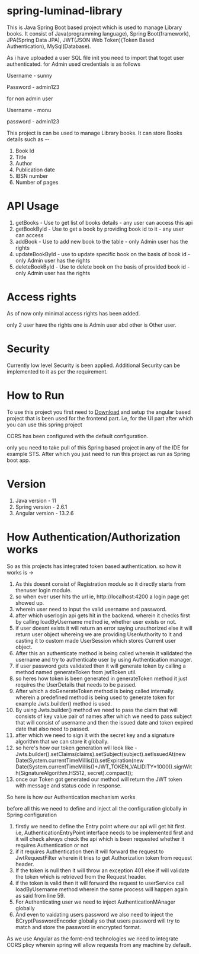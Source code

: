 # spring-luminad-library

This is Java Spring Boot based project which is used to manage Library books. It consist of Java(programming language), Spring Boot(framework),
JPA(Spring Data JPA), JWT(JSON Web Token)(Token Based Authentication), MySql(Database). 

As i have uploaded a user SQL file init you need to import that toget user authenticated.
for Admin used credentials is as follows

Username -  sunny

Password - admin123

for non admin user

Username - monu

password - admin123

This project is can be used to manage Library books. It can store Books details such as --

1. Book Id
2. Title
3. Author
4. Publication date
5. IBSN number
6. Number of pages

# API Usage

1. getBooks - Use to get list of books details - any user can access this api
2. getBookById - Use to get a book by providing book id to it - any user can access
3. addBook - Use to add new book to the table - only Admin user has the rights 
4. updateBookById - use to update specific book on the basis of book id - only Admin user has the rights 
5. deleteBookById - Use to delete book on the basis of provided book id - only Admin user has the rights 

# Access rights

As of now only minimal access rights has been added.

only 2 user have the rights one is Admin user abd other is Other user.

# Security

Currently low level Security is been applied.
Additional Security can be implemented to it as per the requirement. 

# How to Run

To use this project you first need to [Download](https://github.com/sunny12121/angular-luminad-library) and setup the angular based project that is been used for the frontend part. 
i.e, for the UI part after which you can use this spring project

CORS has been configured with the default configuration.

only you need to take pull of this Spring based project in any of the IDE for example STS.
After which you just need to run this project as run as Spring boot app.

# Version

1. Java version - 11
2. Spring version - 2.6.1
3. Angular version - 13.2.6

# How Authentication/Authorization works

So as this projects has integrated token based authentication.
so how it works is ->

1. As this doesnt consist of Registration module so it directly starts from thenuser login module.
2. so when ever user hits the url ie, http://localhost:4200 a login page get showed up.
3. wherein user need to input the valid username and password.
4. after which userlogin api gets hit in the backend. wherein it checks first by calling loadByUsername method ie, whether user exists or not.
5. if user doesnt exists it will return an error saying unauthorized else it will return user object whereing we are providing UserAuthority to it and casting it to custom made UserSession which stores Current user object.
6. After this an authenticate method is being called wherein it validated the username and try to authenticate user by using Authentication manager.
7. if user password gets validated then it will generate token by calling a method named generateToken from jwtToken util.
8. so heres how token is been generated in generateToken method it just requires the UserDetails that needs to be passed.
9. After which a doGenerateToken method is being called internally. wherein a predefined method is being used to generate token for example Jwts.builder() method is used.
10. By using Jwts.builder() method we need to pass the claim that will consists of key value pair of names after which we need to pass subject that will consist of username and then the issued date and token expired date that also need to passed.
11. after which we need to sign it with the secret key and a signature algorithm that we can store it globally.
12. so here's how our token generation will look like - Jwts.builder().setClaims(claims).setSubject(subject).setIssuedAt(new Date(System.currentTimeMillis())).setExpiration(new Date(System.currentTimeMillis()+JWT_TOKEN_VALIDITY*1000)).signWith(SignatureAlgorithm.HS512, secret).compact();
13. once our Token got generated our method will return the JWT token with message and status code in response.


So here is how our Authentication mechanism works

before all this we need to define and inject all the configuration globally in Spring configuration
1. firstly  we need to define the Entry point where our api will get hit first. i.e, AuthenticationEntryPoint interface needs to be implemented first and it will check always check the api which is been requested whether it requires Authentication or not 
2. if it requires Authentication then it will forward the request to JwtRequestFilter wherein it tries to get Authorization token from request header.
3. If the token is null then it will throw an exception 401 else if will validate the token which is retrieved from the Request header.
4. if the token is valid then it will forward the request to userService call loadByUsername method wherein the same process will happen again as said from line 59.
5. For Authenticating user we need to inject AuthenticationMAnager globally
6. And even to vaidating users password we also need to inject the BCryptPasswordEncoder globally so that users password will try to match and store the password in encrypted format.


As we use Angular as the fornt-end technologies we need to integrate CORS plicy wherein spring will allow requests from any machine by default.
